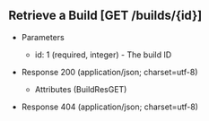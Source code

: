 ## Retrieve a Build [GET /builds/{id}]

+ Parameters

    + id: 1 (required, integer) - The build ID

+ Response 200 (application/json; charset=utf-8)

    + Attributes (BuildResGET)

+ Response 404 (application/json; charset=utf-8)
